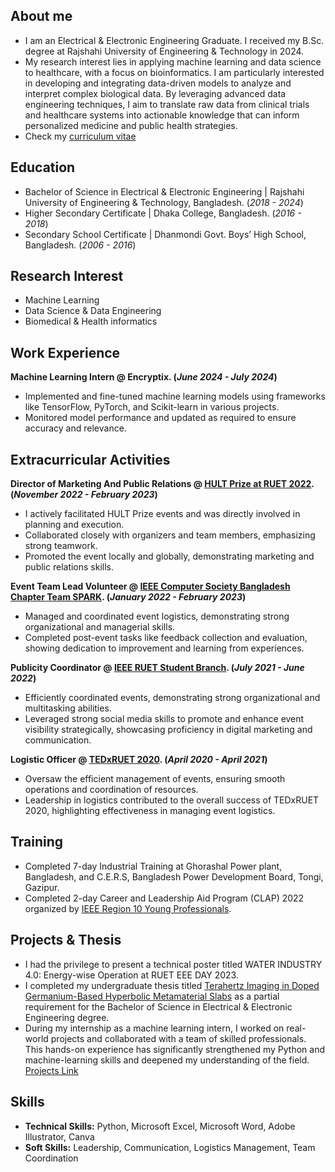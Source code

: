 ## About me
- I am an Electrical & Electronic Engineering Graduate. I received my B.Sc. degree at Rajshahi University of Engineering & Technology in 2024.
- My research interest lies in applying machine learning and data science to healthcare, with a focus on bioinformatics. I am particularly interested in developing and integrating data-driven models to analyze and interpret complex biological data. By leveraging advanced data engineering techniques, I aim to translate raw data from clinical trials and healthcare systems into actionable knowledge that can inform personalized medicine and public health strategies.
- Check my [curriculum vitae](Files/PDF/AshrafAlKhalique.pdf)

## Education
- Bachelor of Science in Electrical & Electronic Engineering | Rajshahi University of Engineering & Technology, Bangladesh. (_2018 - 2024_)								       		
- Higher Secondary Certificate | Dhaka College, Bangladesh. (_2016 - 2018_)	 			        		
- Secondary School Certificate | Dhanmondi Govt. Boys’ High School, Bangladesh.  (_2006 - 2016_)

## Research Interest
- Machine Learning
- Data Science & Data Engineering
- Biomedical & Health informatics

## Work Experience
**Machine Learning Intern @ Encryptix. (_June 2024 - July 2024_)**
- Implemented and fine-tuned machine learning models using frameworks like TensorFlow, PyTorch, and Scikit-learn in various projects.
- Monitored model performance and updated as required to ensure accuracy and relevance.

## Extracurricular Activities
**Director of Marketing And Public Relations @ [HULT Prize at RUET 2022](Files/PDF/Khalique.pdf). (_November 2022 - February 2023_)**
- I actively facilitated HULT Prize events and was directly involved in planning and execution.
- Collaborated closely with organizers and team members, emphasizing strong teamwork.
- Promoted the event locally and globally, demonstrating marketing and public relations skills.

**Event Team Lead Volunteer @ [IEEE Computer Society Bangladesh Chapter Team SPARK](Files/PDF/Spark.pdf). (_January 2022 - February 2023_)**
- Managed and coordinated event logistics, demonstrating strong organizational and managerial skills.
- Completed post-event tasks like feedback collection and evaluation, showing dedication to improvement and learning from experiences.

**Publicity Coordinator @ [IEEE RUET Student Branch](https://www.facebook.com/ieeeruet). (_July 2021 - June 2022_)**
- Efficiently coordinated events, demonstrating strong organizational and multitasking abilities.
- Leveraged strong social media skills to promote and enhance event visibility strategically, showcasing proficiency in digital marketing and communication.

**Logistic Officer @ [TEDxRUET 2020](Files/PDF/TEDxRUET.pdf). (_April 2020 - April 2021_)**
- Oversaw the efficient management of events, ensuring smooth operations and coordination of resources.
- Leadership in logistics contributed to the overall success of TEDxRUET 2020, highlighting effectiveness in managing event logistics.

## Training
- Completed 7-day Industrial Training at Ghorashal Power plant, Bangladesh, and C.E.R.S, Bangladesh Power Development Board, Tongi, Gazipur.
- Completed 2-day Career and Leadership Aid Program (CLAP) 2022 organized by [IEEE Region 10 Young Professionals](https://yp.ieeer10.org/career-and-leadership-aid-program-2022/).

## Projects & Thesis
- I had the privilege to present a technical poster titled WATER INDUSTRY 4.0: Energy-wise Operation at RUET EEE DAY 2023.
- I completed my undergraduate thesis titled [Terahertz Imaging in Doped Germanium-Based Hyperbolic Metamaterial Slabs](Files/Projects/1801171_Defense.pptx) as a partial requirement for the Bachelor of Science in Electrical & Electronic Engineering degree. 
- During my internship as a machine learning intern, I worked on real-world projects and collaborated with a team of skilled professionals. This hands-on experience has significantly strengthened my Python and machine-learning skills and deepened my understanding of the field.
[Projects Link](https://github.com/AshrafalKhalique/ENCRYPTIX-.git) 

## Skills
- **Technical Skills:** Python, Microsoft Excel, Microsoft Word, Adobe Illustrator, Canva
- **Soft Skills:** Leadership, Communication, Logistics Management, Team Coordination
 

